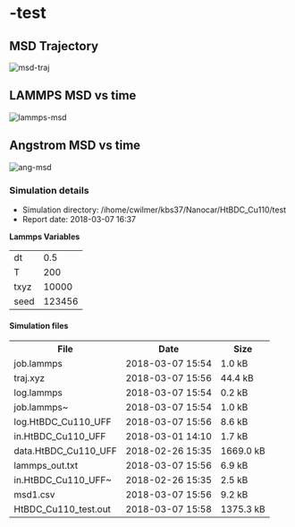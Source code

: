 
-test
=======

MSD Trajectory
--------------

![msd-traj](/ihome/cwilmer/kbs37/git/kutmatik/reports/assets/reports/1520458660.199795/movie.gif)

LAMMPS MSD vs time
------------------

![lammps-msd](/ihome/cwilmer/kbs37/git/kutmatik/reports/assets/reports/1520458660.199795/msd-time-lammps.png)

Angstrom MSD vs time
------------------

![ang-msd](/ihome/cwilmer/kbs37/git/kutmatik/reports/assets/reports/1520458660.199795/msd-time-ang.png)

### Simulation details

-   Simulation directory: /ihome/cwilmer/kbs37/Nanocar/HtBDC_Cu110/test
-   Report date: 2018-03-07 16:37

**Lammps Variables**

<table>
  <tr>
    <td>dt</td>
    <td>0.5</td>
  </tr>
  <tr>
    <td>T</td>
    <td>200</td>
  </tr>
  <tr>
    <td>txyz</td>
    <td>10000</td>
  </tr>
  <tr>
    <td>seed</td>
    <td>123456</td>
  </tr>
</table>


#### Simulation files

<table>
  <tr>
    <th>File</th>
    <th>Date</th>
    <th>Size</th>
  </tr>
  <tr>
    <td>job.lammps</td>
    <td>2018-03-07 15:54</td>
    <td>1.0 kB</td>
  </tr>
  <tr>
    <td>traj.xyz</td>
    <td>2018-03-07 15:56</td>
    <td>44.4 kB</td>
  </tr>
  <tr>
    <td>log.lammps</td>
    <td>2018-03-07 15:54</td>
    <td>0.2 kB</td>
  </tr>
  <tr>
    <td>job.lammps~</td>
    <td>2018-03-07 15:54</td>
    <td>1.0 kB</td>
  </tr>
  <tr>
    <td>log.HtBDC_Cu110_UFF</td>
    <td>2018-03-07 15:56</td>
    <td>8.6 kB</td>
  </tr>
  <tr>
    <td>in.HtBDC_Cu110_UFF</td>
    <td>2018-03-01 14:10</td>
    <td>1.7 kB</td>
  </tr>
  <tr>
    <td>data.HtBDC_Cu110_UFF</td>
    <td>2018-02-26 15:35</td>
    <td>1669.0 kB</td>
  </tr>
  <tr>
    <td>lammps_out.txt</td>
    <td>2018-03-07 15:56</td>
    <td>6.9 kB</td>
  </tr>
  <tr>
    <td>in.HtBDC_Cu110_UFF~</td>
    <td>2018-02-26 15:35</td>
    <td>2.5 kB</td>
  </tr>
  <tr>
    <td>msd1.csv</td>
    <td>2018-03-07 15:56</td>
    <td>9.2 kB</td>
  </tr>
  <tr>
    <td>HtBDC_Cu110_test.out</td>
    <td>2018-03-07 15:58</td>
    <td>1375.3 kB</td>
  </tr>
</table>

